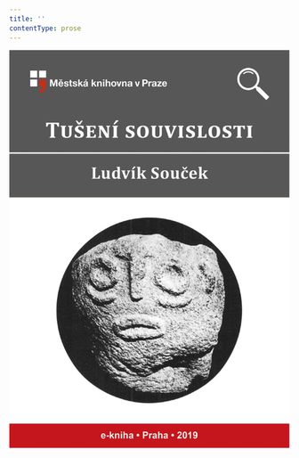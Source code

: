 ```yaml
---
title: ''
contentType: prose
---
```


![obalka_tuseni_souvislosti.jpg](./resources/obalka_tuseni_souvislo_fmt.jpeg)
